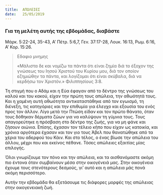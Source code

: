 ```yaml
---
title:  ΑΠΩΛΕΙΕΣ
date:   25/05/2019
---
```


### Για τη μελέτη αυτής της εβδομάδας, διαβάστε
Μάρκ. 5:22-24, 35-43, Α’ Πέτρ. 5:6,7, Γεν. 37:17-28, Λουκ. 16:13, Ρωμ. 6:16, Α’ Κορ. 15:26. 

> <p>Εδαφιο μνημης</p>
> «Μάλιστα δε και νομίζω τα πάντα ότι είναι ζημία διά το έξοχον της γνώσεως του Ιησού Χριστού του Κυρίου μου, διά τον οποίον εζημιώθην τα πάντα, και λογίζομαι ότι είναι σκύβαλα, διά να κερδήσω τον Χριστόν.» Φιλιππησίους 3:8.

Τη στιγμή που ο Αδάμ και η Εύα έφαγαν από το δέντρο της γνώσεως του καλού και του κακού, είχαν την πρώτη τους απώλεια, την αθωότητά τους. Και η χαμένη αυτή αθωότητα αντικαταστάθηκε από τον εγωισμό, τη διένεξη, τις κατηγόριες και την επιθυμία για έλεγχο και εξουσία του ενός προς τον άλλον. Λίγο μετά την Πτώση είδαν και τον πρώτο θάνατο, όταν τους δόθηκαν δέρματα ζώων για να καλύψουν τη γύμνια τους. Τους απαγορεύτηκε η πρόσβαση στο δέντρο της ζωής, για να μη φάνε και ζήσουν αιώνια. Επίσης, έχασαν τον τέλειο κήπο που είχαν ως κατοικία, και χρόνια αργότερα έχασαν και τον γιο τους Άβελ που θανατώθηκε από τα χέρια του αδερφού του Κάιν. Και στο τέλος, ο ένας βίωσε την απώλεια του άλλου, μέχρι που και εκείνος πέθανε. Τόσες απώλειες εξαιτίας μίας επιλογής. 

Όλοι γνωρίζουμε τον πόνο και την απώλεια, και τα αισθανόμαστε ακόμη πιο έντονα όταν συμβαίνουν μέσα στην οικογένειά μας. Στην οικογένεια έχουμε τους στενότερους δεσμούς, γι’ αυτό και η απώλεια μάς πονά ακόμη περισσότερο. 

Αυτήν την εβδομάδα θα εξετάσουμε τις διάφορες μορφές της απώλειας στην οικογενειακή ζωή.